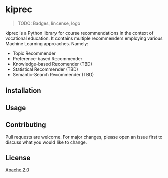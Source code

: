 # kiprec

> TODO: Badges, lincense, logo

kiprec is a Python library for course recommendations in the context of vocational
education. It contains multiple recommenders employing various Machine Learning
approaches. Namely:
- Topic Recommender
- Preference-based Recommender
- Knowledge-based Recomender (TBD)
- Statistical Recommender (TBD)
- Semantic-Search Recommender (TBD)

## Installation

## Usage

## Contributing
Pull requests are welcome. For major changes, please open an issue first to 
discuss what you would like to change.

## License
[Apache 2.0](https://www.apache.org/licenses/LICENSE-2.0)